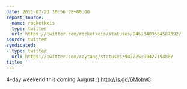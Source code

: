 ```yaml
---
date: 2011-07-23 10:56:28+00:00
repost_source:
  name: rocketkeis
  type: twitter
  url: https://twitter.com/rocketkeis/statuses/94673489654587392/
source: twitter
syndicated:
- type: twitter
  url: https://twitter.com/roytang/statuses/94722539942719488/
title: ''
---
```


4-day weekend this coming August :) http://is.gd/6MobvC